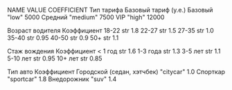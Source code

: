 NAME                        VALUE                COEFFICIENT
Тип тарифа	                                     Базовый тариф (у.е.)
Базовый	                    "low"                5000
Средний	                    "medium"             7500
VIP	                        "high"               12000


Возраст водителя	                             Коэффициент
18-22	                    str                  1.8
22-27	                    str                  1.5
27-35	                    str                  1.0
35-40	                    str                  0.95
40-50	                    str                  0.9
50+	                        str                  1.1


Стаж вождения	                                 Коэффициент
< 1 год	                    str                  1.6
1-3 года	                str                  1.3
3-5 лет	                    str                  1.1
5-10 лет	                str                  0.95
10+ лет	                    str                  0.85


Тип авто	                                     Коэффициент
Городской (седан, хэтчбек)	"citycar"            1.0
Спорткар	                "sportcar"           1.8
Внедорожник	                "suv"                1.4